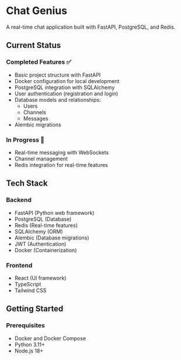 # Chat Genius

A real-time chat application built with FastAPI, PostgreSQL, and Redis.

## Current Status

### Completed Features ✅
- Basic project structure with FastAPI
- Docker configuration for local development
- PostgreSQL integration with SQLAlchemy
- User authentication (registration and login)
- Database models and relationships:
  - Users
  - Channels
  - Messages
- Alembic migrations

### In Progress 🚧
- Real-time messaging with WebSockets
- Channel management
- Redis integration for real-time features

## Tech Stack

### Backend
- FastAPI (Python web framework)
- PostgreSQL (Database)
- Redis (Real-time features)
- SQLAlchemy (ORM)
- Alembic (Database migrations)
- JWT (Authentication)
- Docker (Containerization)

### Frontend
- React (UI framework)
- TypeScript
- Tailwind CSS

## Getting Started

### Prerequisites
- Docker and Docker Compose
- Python 3.11+
- Node.js 18+
